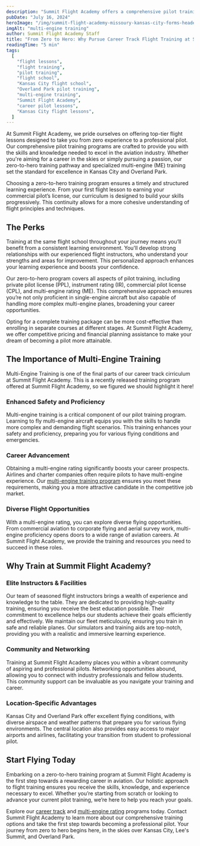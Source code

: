 ```yaml
---
description: "Summit Flight Academy offers a comprehensive pilot training program that takes you from zero experience to a professional pilot, with a focus on multi-engine training. This guide explains the benefits of our zero-to-hero training pathway and highlights the importance of multi-engine training for aspiring pilots in Kansas City and Overland Park."
pubDate: "July 16, 2024"
heroImage: "/img/summit-flight-academy-missoury-kansas-city-forms-header.webp"
imgAlt: "multi-engine training"
author: Summit Flight Academy Staff
title: "From Zero to Hero: Why Pursue Career Track Flight Training at Summit Flight Academy"
readingTime: "5 min"
tags:
  [
    "flight lessons",
    "flight training",
    "pilot training",
    "flight school",
    "Kansas City flight school",
    "Overland Park pilot training",
    "multi-engine training",
    "Summit Flight Academy",
    "career pilot lessons",
    "Kansas City flight lessons",
  ]
---
```


At Summit Flight Academy, we pride ourselves on offering top-tier flight lessons designed to take you from zero experience to a professional pilot. Our comprehensive pilot training programs are crafted to provide you with the skills and knowledge needed to excel in the aviation industry. Whether you're aiming for a career in the skies or simply pursuing a passion, our zero-to-hero training pathway and specialized multi-engine (ME) training set the standard for excellence in Kansas City and Overland Park.

Choosing a zero-to-hero training program ensures a timely and structured learning experience. From your first flight lesson to earning your commercial pilot’s license, our curriculum is designed to build your skills progressively. This continuity allows for a more cohesive understanding of flight principles and techniques.

## The Perks

Training at the same flight school throughout your journey means you’ll benefit from a consistent learning environment. You'll develop strong relationships with our experienced flight instructors, who understand your strengths and areas for improvement. This personalized approach enhances your learning experience and boosts your confidence.

Our zero-to-hero program covers all aspects of pilot training, including private pilot license (PPL), instrument rating (IR), commercial pilot license (CPL), and multi-engine rating (ME). This comprehensive approach ensures you’re not only proficient in single-engine aircraft but also capable of handling more complex multi-engine planes, broadening your career opportunities.

Opting for a complete training package can be more cost-effective than enrolling in separate courses at different stages. At Summit Flight Academy, we offer competitive pricing and financial planning assistance to make your dream of becoming a pilot more attainable.

## The Importance of Multi-Engine Training

Multi-Engine Training is one of the final parts of our career track cirriculum at Summit Flight Academy. This is a recently released training program offered at Summit Flight Academy, so we figured we should highlight it here!

### Enhanced Safety and Proficiency

Multi-engine training is a critical component of our pilot training program. Learning to fly multi-engine aircraft equips you with the skills to handle more complex and demanding flight scenarios. This training enhances your safety and proficiency, preparing you for various flying conditions and emergencies.

### Career Advancement

Obtaining a multi-engine rating significantly boosts your career prospects. Airlines and charter companies often require pilots to have multi-engine experience. Our [multi-engine training program](https://www.summitflightacademy.com/flight-programs/multi-engine-rating/) ensures you meet these requirements, making you a more attractive candidate in the competitive job market.

### Diverse Flight Opportunities

With a multi-engine rating, you can explore diverse flying opportunities. From commercial aviation to corporate flying and aerial survey work, multi-engine proficiency opens doors to a wide range of aviation careers. At Summit Flight Academy, we provide the training and resources you need to succeed in these roles.

## Why Train at Summit Flight Academy?

### Elite Instructors & Facilities

Our team of seasoned flight instructors brings a wealth of experience and knowledge to the table. They are dedicated to providing high-quality training, ensuring you receive the best education possible. Their commitment to excellence helps our students achieve their goals efficiently and effectively. We maintain our fleet meticulously, ensuring you train in safe and reliable planes. Our simulators and training aids are top-notch, providing you with a realistic and immersive learning experience.

### Community and Networking

Training at Summit Flight Academy places you within a vibrant community of aspiring and professional pilots. Networking opportunities abound, allowing you to connect with industry professionals and fellow students. This community support can be invaluable as you navigate your training and career.

### Location-Specific Advantages

Kansas City and Overland Park offer excellent flying conditions, with diverse airspace and weather patterns that prepare you for various flying environments. The central location also provides easy access to major airports and airlines, facilitating your transition from student to professional pilot.

## Start Flying Today

Embarking on a zero-to-hero training program at Summit Flight Academy is the first step towards a rewarding career in aviation. Our holistic approach to flight training ensures you receive the skills, knowledge, and experience necessary to excel. Whether you’re starting from scratch or looking to advance your current pilot training, we’re here to help you reach your goals.

Explore our [career track](https://www.summitflightacademy.com/career/career-track/) and [multi-engine rating](https://www.summitflightacademy.com/flight-programs/multi-engine-rating/) programs today. Contact Summit Flight Academy to learn more about our comprehensive training options and take the first step towards becoming a professional pilot. Your journey from zero to hero begins here, in the skies over Kansas City, Lee's Summit, and Overland Park.

